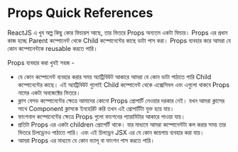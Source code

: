 # Props Quick References
ReactJS এ খুব অল্প কিছু কোর ফিচারস আছে, তার ভিতরে Props অন্যতম একটা ফিচার। Props এর প্রধান কাজ হচ্ছে Parent কম্পোনেন্ট থেকে Child কম্পোনেন্টের কাছে ডাটা পাস করা। Props ব্যবহার করে আমরা যে কোন কম্পোনেন্টকে reusable করতে পারি।

Props ব্যবহার করা খুবই সহজ -

- যে কোন কম্পোনেন্ট ব্যবহার করার সময় অ্যাট্রিবিউট আকারে আমরা যে কোন ডাটা পাঠাতে পারি Child কম্পোনেন্টের কাছে। এই অ্যাট্রিবিউট গুলোই Child কম্পোনেন্ট থেকে এক্সেসিবল এবং এগুলো থাকবে Props নামের একটা অবজেক্টের ভিতরে।
- ক্লাস বেসড কম্পোনেন্টের ক্ষেত্রে আমাদের কোনো Props প্রোপার্টি নেওয়ার দরকার নেই। যখন আমরা ক্লাসের সাথে Component ক্লাসকে ইনহেরিট করি তখন এই প্রোপার্টিটা যুক্ত হয়ে যায়।
- ফাংশনাল কম্পোনেন্টের ক্ষেত্রে Props গুলো ফাংশনের প্যারামিটার আকারে পাওয়া যায়।
- প্রতিটা Props এর একটা children প্রোপের্টি থাকে। যার মাধ্যমে আমরা কম্পোনেন্টটা কল করার সময় তার ভিতরে চিলড্রেনও পাঠাতে পারি। এবং এই চিলড্রেন JSX এর যে কোন জায়গায় ব্যবহার করা যায়।
- আমরা Props এর মাধ্যমে যে কোন ভ্যালূ বা ফাংশন পাস করতে পারি।
